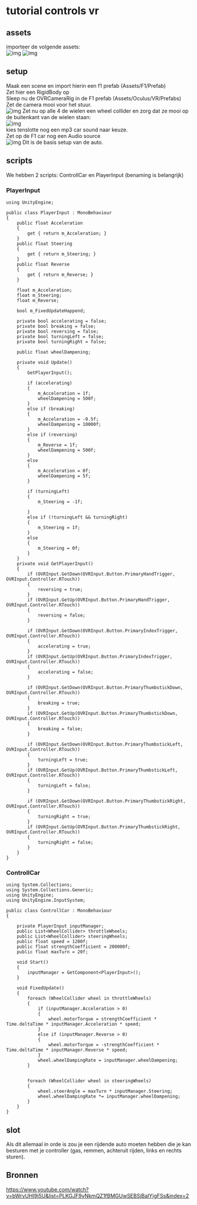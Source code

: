 # tutorial controls vr
## assets
importeer de volgende assets: </br>
![img](./scr/formulaAsset.png)
![img](./scr/OculusAsset.png)
## setup
Maak een scene en import hierin een f1 prefab (Assets/F1/Prefab)</br>
Zet hier een RigidBody op </br>
Sleep nu de OVRCameraRig in de F1 prefab (Assets/Oculus/VR/Prefabs)</br>
Zet de camera mooi voor het stuur. </br>
![img](./scr/CameraRig.png)
Zet nu op alle 4 de wielen een wheel collider en zorg dat ze mooi op de buitenkant van de wielen staan: </br>
![img](./scr/wheelCollider.png) </br>
kies tenslotte nog een mp3 car sound naar keuze. </br>
Zet op de F1 car nog een Audio source</br>
![img](./scr/Sound.png)
Dit is de basis setup van de auto. </br>
## scripts
We hebben 2 scripts: ControllCar en PlayerInput (benaming is belangrijk) </br>
### PlayerInput
```
using UnityEngine;

public class PlayerInput : MonoBehaviour
{
    public float Acceleration
    {
        get { return m_Acceleration; }
    }
    public float Steering
    {
        get { return m_Steering; }
    }
    public float Reverse
    {
        get { return m_Reverse; }
    }

    float m_Acceleration;
    float m_Steering;
    float m_Reverse;

    bool m_FixedUpdateHappend;

    private bool accelerating = false;
    private bool breaking = false;
    private bool reversing = false;
    private bool turningLeft = false;
    private bool turningRight = false;

    public float wheelDampening;

    private void Update()
    {
        GetPlayerInput();

        if (accelerating)
        {
            m_Acceleration = 1f;
            wheelDampening = 500f;
        }
        else if (breaking)
        {
            m_Acceleration = -0.5f;
            wheelDampening = 10000f;
        }
        else if (reversing)
        {
            m_Reverse = 1f;
            wheelDampening = 500f;
        }
        else
        {
            m_Acceleration = 0f;
            wheelDampening = 5f;
        }

        if (turningLeft)
        {
            m_Steering = -1f;

        }
        else if (!turningLeft && turningRight)
        {
            m_Steering = 1f;
        }
        else
        {
            m_Steering = 0f;
        }
    }
    private void GetPlayerInput()
    {
        if (OVRInput.GetDown(OVRInput.Button.PrimaryHandTrigger, OVRInput.Controller.RTouch))
        {
            reversing = true;
        }
        if (OVRInput.GetUp(OVRInput.Button.PrimaryHandTrigger, OVRInput.Controller.RTouch))
        {
            reversing = false;
        }

        if (OVRInput.GetDown(OVRInput.Button.PrimaryIndexTrigger, OVRInput.Controller.RTouch))
        {
            accelerating = true;
        }
        if (OVRInput.GetUp(OVRInput.Button.PrimaryIndexTrigger, OVRInput.Controller.RTouch))
        {
            accelerating = false;
        }

        if (OVRInput.GetDown(OVRInput.Button.PrimaryThumbstickDown, OVRInput.Controller.RTouch))
        {
            breaking = true;
        }
        if (OVRInput.GetUp(OVRInput.Button.PrimaryThumbstickDown, OVRInput.Controller.RTouch))
        {
            breaking = false;
        }

        if (OVRInput.GetDown(OVRInput.Button.PrimaryThumbstickLeft, OVRInput.Controller.RTouch))
        {
            turningLeft = true;
        }
        if (OVRInput.GetUp(OVRInput.Button.PrimaryThumbstickLeft, OVRInput.Controller.RTouch))
        {
            turningLeft = false;
        }

        if (OVRInput.GetDown(OVRInput.Button.PrimaryThumbstickRight, OVRInput.Controller.RTouch))
        {
            turningRight = true;
        }
        if (OVRInput.GetUp(OVRInput.Button.PrimaryThumbstickRight, OVRInput.Controller.RTouch))
        {
            turningRight = false;
        }
    }
}
```
### ControllCar
```
using System.Collections;
using System.Collections.Generic;
using UnityEngine;
using UnityEngine.InputSystem;

public class ControllCar : MonoBehaviour
{

    private PlayerInput inputManager;
    public List<WheelCollider> throttleWheels;
    public List<WheelCollider> steeringWheels;
    public float speed = 1200f;
    public float strengthCoefficient = 200000f;
    public float maxTurn = 20f;

    void Start()
    {
        inputManager = GetComponent<PlayerInput>();
    }

    void FixedUpdate()
    {
        foreach (WheelCollider wheel in throttleWheels)
        {
            if (inputManager.Acceleration > 0)
            {
                wheel.motorTorque = strengthCoefficient * Time.deltaTime * inputManager.Acceleration * speed;
            }
            else if (inputManager.Reverse > 0)
            {
                wheel.motorTorque = -strengthCoefficient * Time.deltaTime * inputManager.Reverse * speed;
            }
            wheel.wheelDampingRate = inputManager.wheelDampening;
        }


        foreach (WheelCollider wheel in steeringWheels)
        {
            wheel.steerAngle = maxTurn * inputManager.Steering;
            wheel.wheelDampingRate *= inputManager.wheelDampening;
        }
    }
}
```

## slot
Als dit allemaal in orde is zou je een rijdende auto moeten hebben die je kan besturen met je controller (gas, remmen, achteruit rijden, links en rechts sturen).
## Bronnen
https://www.youtube.com/watch?v=bWrvUHI9j5U&list=PLKGJF9yNkmQZ1fBMGUwSEBSjBaIYjgFSs&index=2
